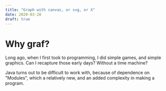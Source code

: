 ```yaml
---
title: "Graph with canvas, or svg, or X"
date: 2020-03-28
draft: true
---
```


# Why graf?

Long ago, when I first took to programming, I did
simple games, and simple graphics.  Can I
recapture those early days? Without a time machine?

Java turns out to be difficult to work with, because
of dependence on "Modules", which a relatively new,
and an added complexity in making a program.


